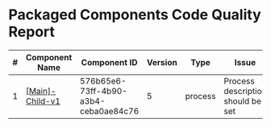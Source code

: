 # Packaged Components Code Quality Report
|#|Component Name|Component ID|Version|Type|Issue|Issue Type|Priority|
|---|---|---|---|---|---|---|---|
|1|[[Main]-Child-v1](Report/Training-Darko-Mirchevski/Root/Parent/Child/[Main]-Child-v1.xml)|576b65e6-73ff-4b90-a3b4-ceba0ae84c76|5|process|Process description should be set|CODE_SMELL|MINOR|
